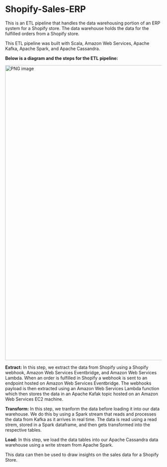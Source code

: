 # Shopify-Sales-ERP
This is an ETL pipeline that handles the data warehousing portion of an ERP system for a Shopify store. The data warehouse holds the data for the fulfilled orders from a Shopify store.

This ETL pipeline was built with Scala, Amazon Web Services, Apache Kafka, Apache Spark, and Apache Cassandra.

**Below is a diagram and the steps for the ETL pipeline:**

<img width="946" alt="PNG image" src="https://github.com/AnantaMoharana/Shopify-Sales-ERP/assets/48960503/62b479fe-e860-4355-80b6-c45abfd138ad">

**Extract:**
In this step, we extract the data from Shopify using a Shopify webhook, Amazon Web Services Eventbridge, and Amazon Web Services Lambda. When an order is fulfilled in Shopify a webhook is sent to an endpoint hosted on Amazon Web Services Eventbridge. The webhooks payload is then extracted using an Amazon Web Services Lambda function which then stores the data in an Apache Kafak topic hosted on an Amazon Web Services EC2 machine. 

**Transform:**
In this step, we tranform the data before loading it into our data warehouse. We do this by using a Spark stream that reads and processes the data from Kafka as it arrives in real time. The data is read using a read strem, stored in a Spark dataframe, and then gets transformed into the respective tables.

**Load:**
In this step, we load the data tables into our Apache Cassandra data warehouse using a write stream from Apache Spark. 

This data can then be used to draw insights on the sales data for a Shopify Store.
